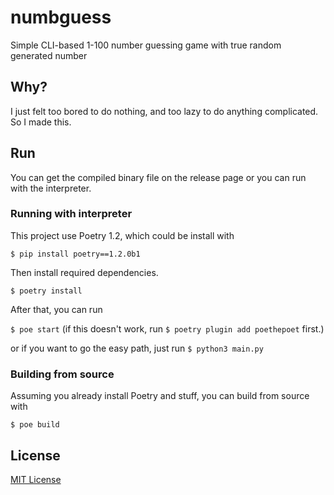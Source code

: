 # numbguess

Simple CLI-based 1-100 number guessing game with true random generated number

## Why?

I just felt too bored to do nothing, and too lazy to do anything complicated. So I made this.

## Run

You can get the compiled binary file on the release page or you can run with the interpreter.


### Running with interpreter

This project use Poetry 1.2, which could be install with

`$ pip install poetry==1.2.0b1`

Then install required dependencies.

`$ poetry install`

After that, you can run

`$ poe start` (if this doesn't work, run `$ poetry plugin add poethepoet` first.)

or if you want to go the easy path, just run `$ python3 main.py`


### Building from source

Assuming you already install Poetry and stuff, you can build from source with

`$ poe build`


## License

[MIT License](https://github.com/gxjakkap/numbguess/blob/main/LICENSE.md)